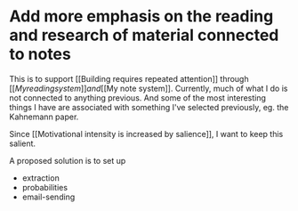 # Add more emphasis on the reading and research of material connected to notes		
This is to support [[Building requires repeated attention]] through [[$My reading system]] and [[$My note system]]. Currently, much of what I do is not connected to anything previous. And some of the most interesting things I have are associated with something I've selected previously, eg. the Kahnemann paper. 

Since [[Motivational intensity is increased by salience]], I want to keep this salient.

A proposed solution is to set up
+ extraction
+ probabilities
+ email-sending

<!-- {BearID:977B99DF-2D7D-4A2D-BC4F-9B3BA21B716B-8050-000007B60DAF702B} -->
